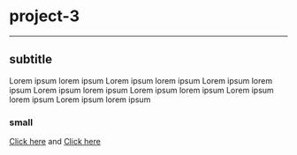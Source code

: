 # project-3

----------------------------------------------------

## subtitle

Lorem ipsum lorem ipsum Lorem ipsum lorem ipsum Lorem ipsum lorem ipsum Lorem ipsum lorem ipsum Lorem ipsum lorem ipsum Lorem ipsum lorem ipsum Lorem ipsum lorem ipsum 

### small

[Click here](https://google.com)
and
[Click here](https://google.de)

